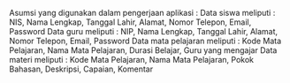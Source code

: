 Asumsi yang digunakan dalam pengerjaan aplikasi :
Data siswa meliputi : NIS, Nama Lengkap, Tanggal Lahir, Alamat, Nomor Telepon, Email, Password
Data guru meliputi : NIP, Nama Lengkap, Tanggal Lahir, Alamat, Nomor Telepon, Email, Password
Data mata pelajaran meliputi : Kode Mata Pelajaran, Nama Mata Pelajaran, Durasi Belajar, Guru yang mengajar
Data materi meliputi : Kode Mata Pelajaran, Nama Mata Pelajaran, Pokok Bahasan, Deskripsi, Capaian, Komentar
